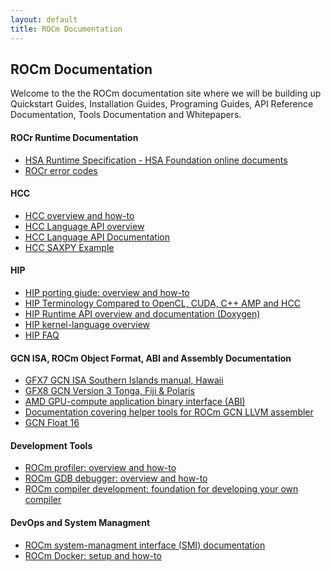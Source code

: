 ```yaml
---
layout: default
title: ROCm Documentation
---
```


## ROCm Documentation

Welcome to the the ROCm documentation site where we will be building up Quickstart Guides, Installation Guides, Programing Guides, API Reference Documentation, Tools Documentation and Whitepapers.

#### ROCr Runtime Documentation 

* [HSA Runtime Specification - HSA Foundation online documents](http://www.hsafoundation.com/html_spec11/HSA_Library.htm)
* [ROCr error codes](ROCmRTec.html)

#### HCC

* [HCC overview and how-to](https://github.com/RadeonOpenCompute/hcc/wiki)
* [HCC Language API overview](https://github.com/RadeonOpenCompute/hcc/blob/master/doc/markdown/Home.md)
* [HCC Language API Documentation](http://scchan.github.io/hcc/)
* [HCC SAXPY Example](https://gist.github.com/scchan/540d410456e3e2682dbf018d3c179008)

#### HIP

* [HIP porting giude: overview and
  how-to](https://github.com/GPUOpen-ProfessionalCompute-Tools/HIP/blob/master/docs/markdown/hip_porting_guide.md)
* [HIP Terminology Compared to OpenCL, CUDA, C++ AMP and HCC](https://github.com/GPUOpen-ProfessionalCompute-Tools/HIP/blob/master/docs/markdown/hip_terms.md)
* [HIP Runtime API overview and documentation
  (Doxygen)](http://gpuopen-professionalcompute-tools.github.io/HIP/)
* [HIP kernel-language overview](https://github.com/GPUOpen-ProfessionalCompute-Tools/HIP/blob/master/docs/markdown/hip_kernel_language.md)
* [HIP FAQ](https://github.com/GPUOpen-ProfessionalCompute-Tools/HIP/blob/master/docs/markdown/hip_faq.md)

#### GCN ISA, ROCm Object Format, ABI  and Assembly Documentation 

* [GFX7 GCN ISA Southern Islands manual, Hawaii ]( http://bit.ly/29t5aQP)
* [GFX8  GCN Version 3 Tonga, Fiji & Polaris ](http://bit.ly/29bup73)
* [AMD GPU-compute application binary interface (ABI) ](https://github.com/RadeonOpenCompute/ROCm-ComputeABI-Doc/blob/master/AMDGPU-ABI.md)
* [Documentation covering helper tools for ROCm GCN LLVM assembler](https://github.com/RadeonOpenCompute/LLVM-AMDGPU-Assembler-Extra/blob/master/README.md)
* [GCN Float 16](GCN_Float16.html)

#### Development Tools 

* [ROCm profiler: overview and how-to](https://github.com/RadeonOpenCompute/ROCm-Profiler/blob/master/README.md)
* [ROCm GDB debugger: overview and how-to](https://github.com/RadeonOpenCompute/ROCm-Debugger/blob/master/TUTORIAL.md)
* [ROCm compiler development: foundation for developing your own compiler](ROCmCompilerKit.html)

#### DevOps and System Managment 

* [ROCm system-managment interface (SMI) documentation](https://github.com/RadeonOpenCompute/ROC-smi/blob/master/README.md)
* [ROCm Docker: setup and how-to](https://github.com/RadeonOpenCompute/ROCm-docker/blob/master/README.md)



